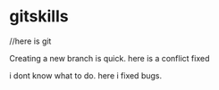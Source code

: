 # gitskills 

//here is git 

Creating a new branch is quick.
here is a conflict fixed 

i dont know what to do.
here i fixed bugs.